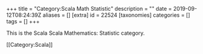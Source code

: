 +++
title = "Category:Scala Math Statistic"
description = ""
date = 2019-09-12T08:24:39Z
aliases = []
[extra]
id = 22524
[taxonomies]
categories = []
tags = []
+++

This is the Scala Scala Mathematics: Statistic category.

[[Category:Scala]]
